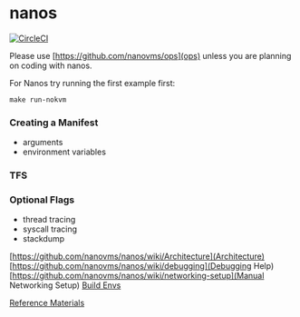 # nanos

[![CircleCI](https://circleci.com/gh/nanovms/nanos.svg?style=svg)](https://circleci.com/gh/nanovms/nanos)

Please use [https://github.com/nanovms/ops](ops) unless you are planning
on coding with nanos.

For Nanos try running the first example first:
```
make run-nokvm
```


### Creating a Manifest

* arguments
* environment variables

### TFS

### Optional Flags

* thread tracing
* syscall tracing
* stackdump


[https://github.com/nanovms/nanos/wiki/Architecture](Architecture)
[https://github.com/nanovms/nanos/wiki/debugging](Debugging Help)
[https://github.com/nanovms/nanos/wiki/networking-setup](Manual Networking Setup)
[Build Envs](https://github.com/nanovms/nanos/wiki/Build-Envs)

[Reference Materials](https://github.com/nanovms/nanos/wiki/reference-materials)
